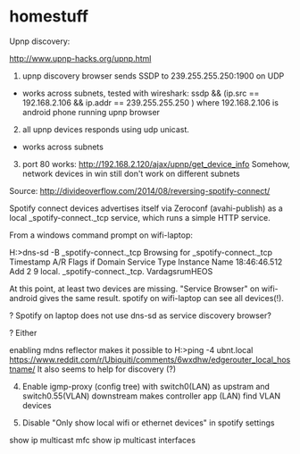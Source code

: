 # homestuff

Upnp discovery:

http://www.upnp-hacks.org/upnp.html 

1. upnp discovery browser sends SSDP to 239.255.255.250:1900 on UDP
* works across subnets, tested with wireshark: ssdp && (ip.src == 192.168.2.106 && ip.addr == 239.255.255.250 ) where 192.168.2.106 is android phone running upnp browser
2. all upnp devices responds using udp unicast.
* works across subnets
3. port 80 works:
http://192.168.2.120/ajax/upnp/get_device_info
Somehow, network devices in win still don't work on different subnets


Source: http://divideoverflow.com/2014/08/reversing-spotify-connect/

Spotify connect devices advertises itself via Zeroconf (avahi-publish) as a local _spotify-connect._tcp service, which runs a simple HTTP service.

From a windows command prompt on wifi-laptop:

H:\>dns-sd -B _spotify-connect._tcp
Browsing for _spotify-connect._tcp
Timestamp     A/R Flags if Domain                    Service Type              Instance Name
18:46:46.512  Add     2  9 local.                    _spotify-connect._tcp.    VardagsrumHEOS

At this point, at least two devices are missing. 
"Service Browser" on wifi-android gives the same result.
spotify on wifi-laptop can see all devices(!).

? Spotify on laptop does not use dns-sd as service discovery browser? 

? Either 

enabling mdns reflector makes it possible to 
H:>ping -4 ubnt.local
https://www.reddit.com/r/Ubiquiti/comments/6wxdhw/edgerouter_local_hostname/ 
It also seems to help for discovery (?)

4. Enable igmp-proxy (config tree) with switch0(LAN) as upstram and switch0.55(VLAN) downstream makes controller app (LAN) find VLAN devices

5. Disable "Only show local wifi or ethernet devices" in spotify settings


show ip multicast mfc
show ip multicast interfaces

